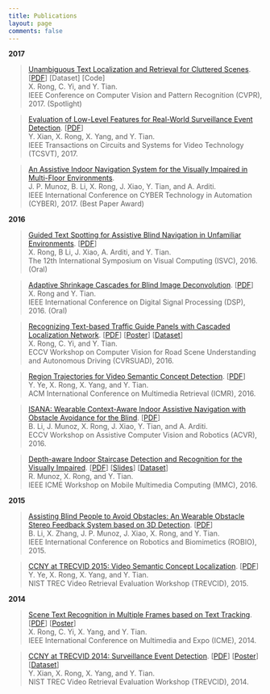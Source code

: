 ```yaml
---
title: Publications
layout: page
comments: false
---
```


**2017**

> [Unambiguous Text Localization and Retrieval for Cluttered Scenes](/publications/cvpr17.pdf).
[[PDF](/publications/cvpr17.pdf)]
[Dataset]
[Code]  
X. Rong, C. Yi, and Y. Tian.  
IEEE Conference on Computer Vision and Pattern Recognition (CVPR), 2017. (Spotlight)

> [Evaluation of Low-Level Features for Real-World Surveillance Event Detection](/publications/tcsvt16.pdf).
[[PDF](/publications/tcsvt16.pdf)]   
Y. Xian, X. Rong, X. Yang, and Y. Tian.  
IEEE Transactions on Circuits and Systems for Video Technology (TCSVT), 2017.

> [An Assistive Indoor Navigation System for the Visually Impaired in Multi-Floor Environments](/publications/cyber17.pdf).  
J. P. Munoz, B. Li, X. Rong, J. Xiao, Y. Tian, and A. Arditi.  
IEEE International Conference on CYBER Technology in Automation (CYBER), 2017. (Best Paper Award)

**2016**

> [Guided Text Spotting for Assistive Blind Navigation in Unfamiliar Environments](/publications/isvc16.pdf).
[[PDF](/publications/isvc16.pdf)]  
X. Rong, B Li, J. Xiao, A. Arditi, and Y. Tian.  
The 12th International Symposium on Visual Computing (ISVC), 2016. (Oral)


> [Adaptive Shrinkage Cascades for Blind Image Deconvolution](/publications/dsp16.pdf).
[[PDF](/publications/dsp16.pdf)]  
X. Rong and Y. Tian.  
IEEE International Conference on Digital Signal Processing (DSP), 2016. (Oral)


> [Recognizing Text-based Traffic Guide Panels with Cascaded Localization Network](/publications/rsuad16.pdf).
[[PDF](/publications/rsuad16.pdf)]
[[Poster](/publications/rsuad16_poster.pdf)]
[[Dataset](http://media-lab.ccny.cuny.edu/wordpress/Code/TGPT.zip)]  
X. Rong, C. Yi, and Y. Tian.  
ECCV Workshop on Computer Vision for Road Scene Understanding and Autonomous Driving (CVRSUAD), 2016.


> [Region Trajectories for Video Semantic Concept Detection](/publications/icmr16.pdf).
[[PDF](/publications/icmr16.pdf)]  
Y. Ye, X. Rong, X. Yang, and Y. Tian.  
ACM International Conference on Multimedia Retrieval (ICMR), 2016.


> [ISANA: Wearable Context-Aware Indoor Assistive Navigation with Obstacle Avoidance for the Blind](/publications/acvr16.pdf).
[[PDF](/publications/acvr16.pdf)]  
B. Li, J. Munoz, X. Rong, J. Xiao, Y. Tian, and A. Arditi.  
ECCV Workshop on Assistive Computer Vision and Robotics (ACVR), 2016.


> [Depth-aware Indoor Staircase Detection and Recognition for the Visually Impaired](/publications/mmc16.pdf).
[[PDF](/publications/mmc16.pdf)]
[[Slides](/publications/mmc16_poster.pdf)]
[[Dataset](http://media-lab.ccny.cuny.edu/wordpress/Code/Staircase.zip)]  
R. Munoz, X. Rong, and Y. Tian.  
IEEE ICME Workshop on Mobile Multimedia Computing (MMC), 2016.


**2015**

> [Assisting Blind People to Avoid Obstacles: An Wearable Obstacle Stereo Feedback System based on 3D Detection](/publications/robio15.pdf).
[[PDF](/publications/robio15.pdf)]  
B. Li, X. Zhang, J. P. Munoz, J. Xiao, X. Rong, and Y. Tian.  
IEEE International Conference on Robotics and Biomimetics (ROBIO), 2015.


> [CCNY at TRECVID 2015: Video Semantic Concept Localization](/publications/trecvid15.pdf).
[[PDF](/publications/trecvid15.pdf)]  
Y. Ye, X. Rong, X. Yang, and Y. Tian.  
NIST TREC Video Retrieval Evaluation Workshop (TREVCID), 2015.


**2014**

> [Scene Text Recognition in Multiple Frames based on Text Tracking](/publications/icme14.pdf).
[[PDF](/publications/icme14.pdf)]
[[Poster](/publications/icme14_poster.pdf)]  
X. Rong, C. Yi, X. Yang, and Y. Tian.  
IEEE International Conference on Multimedia and Expo (ICME), 2014.


> [CCNY at TRECVID 2014: Surveillance Event Detection](/publications/trecvid14.pdf).
[[PDF](/publications/trecvid14.pdf)]
[[Poster](/publications/trecvid14_poster.pdf)]
[[Dataset](http://media-lab.ccny.cuny.edu/wordpress/Code/CCD-Dataset.zip)]  
Y. Xian, X. Rong, X. Yang, and Y. Tian.  
NIST TREC Video Retrieval Evaluation Workshop (TREVCID), 2014.

